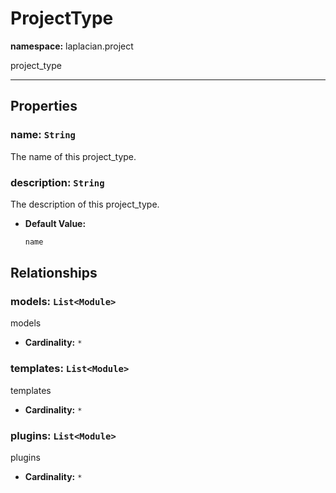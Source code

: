 # **ProjectType**
**namespace:** laplacian.project

project_type



---

## Properties

### name: `String`
The name of this project_type.

### description: `String`
The description of this project_type.
- **Default Value:**
  ```kotlin
  name
  ```

## Relationships

### models: `List<Module>`
models
- **Cardinality:** `*`

### templates: `List<Module>`
templates
- **Cardinality:** `*`

### plugins: `List<Module>`
plugins
- **Cardinality:** `*`